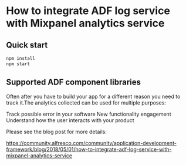 # How to integrate ADF log service with Mixpanel analytics service

## Quick start

```sh
npm install
npm start
```

## Supported ADF component libraries

Often after you have to build your app for a different reason you need to track it.The analytics collected can be used for multiple purposes:

Track possible error in your software
New functionality engagement
Understand how the user interacts with your product
 
Please see the blog post for more details:

https://community.alfresco.com/community/application-development-framework/blog/2018/05/01/how-to-integrate-adf-log-service-with-mixpanel-analytics-service
